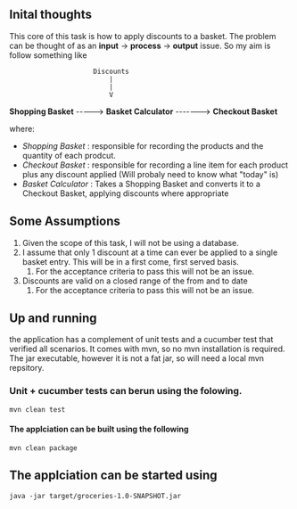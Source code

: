 ## Inital thoughts

This core of this task is how to apply discounts to a basket. The problem can be thought of as an **input** -> **process** -> **output** issue. So my aim is follow something like

                         Discounts
                             |
                             |
                             V

**Shopping Basket** -----> **Basket Calculator** -------> **Checkout Basket**

where:

- _Shopping Basket_ : responsible for recording the products and the quantity of each prodcut.
- _Checkout Basket_ : responsible for recording a line item for each product plus any discount applied (Will probaly need to know what "today" is)
- _Basket Calculator_ : Takes a Shopping Basket and converts it to a Checkout Basket, applying discounts where appropriate

## Some Assumptions

1. Given the scope of this task, I will not be using a database.
2. I assume that only 1 discount at a time can ever be applied to a single basket entry. This will be in a first come, first served basis.
   1. For the acceptance criteria to pass this will not be an issue.
3. Discounts are valid on a closed range of the from and to date
   1. For the acceptance criteria to pass this will not be an issue.

## Up and running

the application has a complement of unit tests and a cucumber test that verified all scenarios. It comes with mvn, so no mvn installation is required. The jar executable, however it is not a fat jar, so will need a local mvn repsitory.

### Unit + cucumber tests can berun using the folowing.

`mvn clean test`

#### The applciation can be built using the following

`mvn clean package`

## The applciation can be started using

`java -jar target/groceries-1.0-SNAPSHOT.jar`
